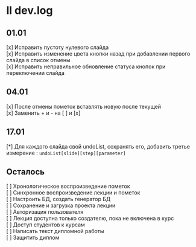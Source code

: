 # ll dev.log

## 01.01

[x] Исправить пустоту нулевого слайда  
[x] Исправить изменение цвета кнопки назад при добавлении первого слайда в список отмены  
[x] Исправить неправильное обновление статуса кнопок при переключении слайда  

## 04.01

[x] После отмены пометок вставлять новую после текущей  
[x] Заменить + и - на [ ] и [x]  

## 17.01

[*] Для каждого слайда свой undoList, сохранять его, добавить третье измерение : `undoList[slide][step][parameter]`

## Осталось

[ ] Хронологическое воспроизведение пометок  
[ ] Синхронное воспроизведение лекции и пометок  
[ ] Настроить БД, создать генератор БД  
[ ] Сохранение и загрузка проекта лекции  
[ ] Авторизация пользователя  
[ ] Лекция доступна только создателю, пока не включена в курс  
[ ] Доступ студентов к курсам  
[ ] Написать текст дипломной работы  
[ ] Защитить диплом  
